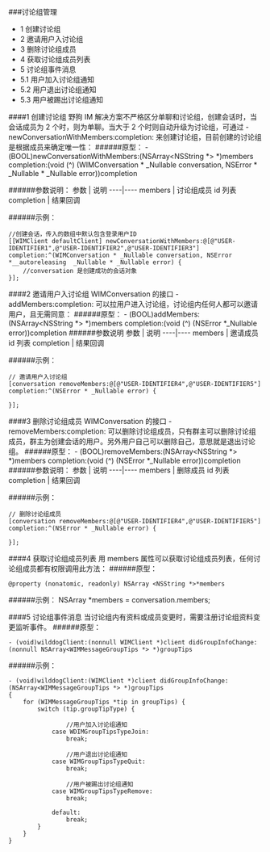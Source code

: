
###讨论组管理 
* 1 创建讨论组
* 2 邀请用户入讨论组 
* 3 删除讨论组成员
* 4 获取讨论组成员列表
* 5 讨论组事件消息
 * 5.1 用户加入讨论组通知
 * 5.2 用户退出讨论组通知 
 * 5.3 用户被踢出讨论组通知


####1 创建讨论组
野狗 IM 解决方案不严格区分单聊和讨论组，创建会话时，当会话成员为 2 个时，则为单聊。当大于 2 个时则自动升级为讨论组，可通过 -newConversationWithMembers:completion: 来创建讨论组，目前创建的讨论组是根据成员来确定唯一性：
######原型：
	- (BOOL)newConversationWithMembers:(NSArray<NSString *> *)members completion:(void (^) (WIMConversation * _Nullable conversation, NSError * _Nullable * _Nullable error))completion
	
######参数说明：
参数	| 说明
----|----
members	| 讨论组成员 id 列表
completion	| 结果回调

######示例：
```
//创建会话，传入的数组中默认包含登录用户ID
[[WIMClient defaultClient] newConversationWithMembers:@[@"USER-IDENTIFIER1",@"USER-IDENTIFIER2",@"USER-IDENTIFIER3"] completion:^(WIMConversation * _Nullable conversation, NSError *__autoreleasing  _Nullable * _Nullable error) {
    //conversation 是创建成功的会话对象
}];
```

####2 邀请用户入讨论组
WIMConversation 的接口 -addMembers:completion: 可以拉用户进入讨论组，讨论组内任何人都可以邀请用户，且无需同意：
######原型：
	- (BOOL)addMembers:(NSArray<NSString *> *)members completion:(void (^) (NSError *_Nullable error))completion
######参数说明
参数	| 说明
----|----
members | 邀请成员 id 列表
completion	| 结果回调

######示例：
```
// 邀请用户入讨论组
[conversation removeMembers:@[@"USER-IDENTIFIER4",@"USER-IDENTIFIER5"] completion:^(NSError * _Nullable error) {
        
}];
```
 
####3 删除讨论组成员
WIMConversation 的接口 -removeMembers:completion: 可以删除讨论组成员，只有群主可以删除讨论组成员，群主为创建会话的用户。另外用户自己可以删除自己，意思就是退出讨论组。
######原型：
	- (BOOL)removeMembers:(NSArray<NSString *> *)members completion:(void (^) (NSError *_Nullable error))completion
######参数说明：
参数	| 说明
----|----
members	| 删除成员 id 列表
completion	| 结果回调

######示例：
```
// 删除讨论组成员
[conversation removeMembers:@[@"USER-IDENTIFIER4",@"USER-IDENTIFIER5"] completion:^(NSError * _Nullable error) {
        
}];
```

####4 获取讨论组成员列表
用 members 属性可以获取讨论组成员列表，任何讨论组成员都有权限调用此方法：
######原型：

	@property (nonatomic, readonly) NSArray <NSString *>*members
	
######示例：
	NSArray *members = conversation.members;

####5 讨论组事件消息
当讨论组内有资料或成员变更时，需要注册讨论组资料变更监听事件。
######原型：
```
- (void)wilddogClient:(nonnull WIMClient *)client didGroupInfoChange:(nonnull NSArray<WIMMessageGroupTips *> *)groupTips
```
######示例：
```
- (void)wilddogClient:(WIMClient *)client didGroupInfoChange:(NSArray<WIMMessageGroupTips *> *)groupTips
{
    for (WIMMessageGroupTips *tip in groupTips) {
        switch (tip.groupTipType) {
                
                //用户加入讨论组通知
            case WDIMGroupTipsTypeJoin:
                break;
                
                //用户退出讨论组通知
            case WIMGroupTipsTypeQuit:
                break;
                
                //用户被踢出讨论组通知
            case WIMGroupTipsTypeRemove:
                break;
                
            default:
                break;
        }
    }
}	
```

 
 